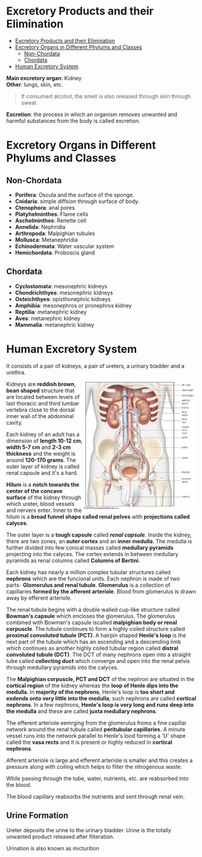# Excretory Products and their Elimination 


- [Excretory Products and their Elimination](#excretory-products-and-their-elimination)
- [Excretory Organs in Different Phylums and Classes](#excretory-organs-in-different-phylums-and-classes)
  - [Non-Chordata](#non-chordata)
  - [Chordata](#chordata)
- [Human Excretory System](#human-excretory-system)

**Main excretory organ**: Kidney  
**Other**: lungs, skin, etc. 

> If consumed alcohol, the smell is also released through skin through sweat. 

**Excretion**: the process in which an organism removes unwanted and harmful substances from the body is called excretion. 

# Excretory Organs in Different Phylums and Classes

## Non-Chordata

- **Porifera**: Oscula and the surface of the sponge. 
- **Cnidaria**: simple diffsion through surface of body. 
- **Ctenophora**: anal pores 
- **Platyhelminthes**: Flame cells 
- **Aschelminthes**: Renette cell
- **Annelida**: Nephridia 
- **Arthropoda**: Malpighian tubules 
- **Mollusca**: Metanephridia
- **Echinodermata**: Water vascular system 
- **Hemichordata**: Proboscis gland 

## Chordata 

- **Cyclostomata**: mesonephric kidneys 
- **Chondrichthyes**: mesonephric kidneys 
- **Osteichthyes**: opisthonephric kidneys 
- **Amphibia**: mesonephros or pronephros kidney 
- **Reptilia**: metanephric kidney
- **Aves**: metanephric kidney 
- **Mammalia**: metanephric kidney 

# Human Excretory System 

It consists of a pair of kidneys, a pair of ureters, a urinary bladder and a urethra. 

<img align=right width=300 src="./diagrams/ch19/kidney-location.jpg">

Kidneys are **reddish brown**, **bean shaped** structure that are located between levels of last thoracic and third lumbar vertebra close to the dorsal inner wall of the abdominal cavity. 

Each kidney of an adult has a dimension of **length 10-12 cm**, **width 5-7 cm** and **2-3 cm thickness** and the weight is around **120-170 grams**. The outer layer of kidney is called renal capsule and it's a hard. 

**Hilum** is a **notch towards the center of the concave surface** of the kidney through which ureter, blood vessels and nervers enter. Inner to the hilum is a **broad funnel shape called renal pelves** with **projections called calyces**. 

The outer layer is a **tough capsule** called ***renal capsule***. Inside the kidney, there are two zones, an **outer cortex** and an **inner medulla**. The medulla is further divided into few conical masses called **medullary pyramids** projecting into the calyces. The cortex extends in between medullary pyramids as renal columns called **Columns of Bertini**. 

Each kidney has nearly a million complex tubular structures called **nephrons** which are the funcional units. Each nephron is made of two parts- **Glomerulus and renal tubule**. **Glomerulus** is a collection of capillaries **formed by the afferent arteriole**. Blood from glomerulus is drawn away by efferent arteriole. 

The renal tubule begins with a double walled cup-like structure called **Bowman's capsule** which encloses the glomerulus. The glomerulus combined with Bowman's capsule iscalled **malpighian body or renal corpuscle**. The tubule continues to form a highly coiled structure called **proximal convoluted tubule (PCT)**. A hairpin shaped **Henle's loop** is the next part of the tubule which has an ascending and a descending limb which continues as another highly coiled tubular region called **distral convoluted tubule (DCT)**. The DCT of many nephrons open into a straight tube called **collecting duct** which converge and open into the renal pelvis through medullary pyramids into the calyces. 

The **Malpighian corpuscle, PCT and DCT** of the nephron are situated in the **cortical region** of the kidney whereas the **loop of Henle dips into the medulla**. In **majority of the nephrons**, Henle's loop is **too short and exdends onto very little into the medulla**; such nephrons are called **cortical nephrons**. In a few nephrons, **Henle's loop is very long and runs deep into the medulla** and these are called **juxta medullary nephrons**.

The efferent arteriole eemrging from the glomerulus froms a fine capillar network around the renal tubule called **peritubular capillaries**. A minute vessel runs into the network parallel to Henle's lood forming a 'U' shape called the **vasa rects** and it is present or highly reduced in **cortical nephrons**.

Afferent arteriole is large and efferent arteriole is smaller and this creates a pressure along with coiling which helps to filter the nitrogenous waste. 

While passing through the tube, water, nutrients, etc. are reabsorbed into the blood. 

The blood capillary reabsorbs the nutrients and sent through renal vein. 

## Urine Formation 

Ureter deposits the urine to the urinary bladder. Urine is the totally unwanted product released after filteration. 

Urination is also known as micturition